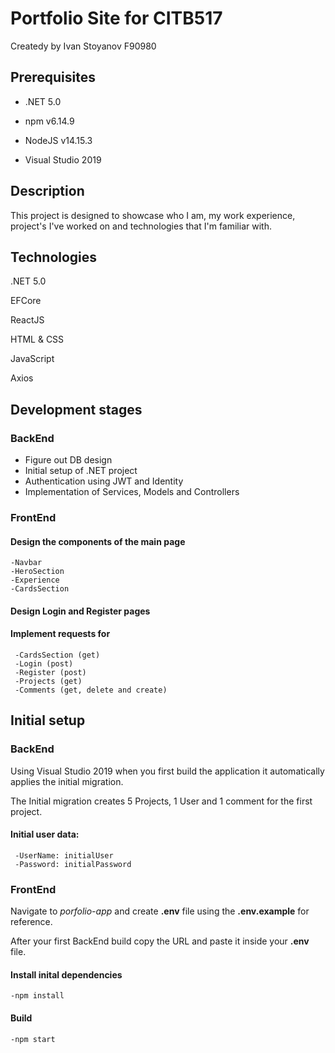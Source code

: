 # Portfolio Site for CITB517

Createdy by Ivan Stoyanov F90980

## Prerequisites

- .NET 5.0

- npm v6.14.9

- NodeJS v14.15.3

- Visual Studio 2019


## Description
This project is designed to showcase who I am, my work experience, project's I've worked on and technologies that I'm familiar with.

## Technologies
.NET 5.0

EFCore

ReactJS

HTML & CSS

JavaScript

Axios

## Development stages
### BackEnd
- Figure out DB design
- Initial setup of .NET project
- Authentication using JWT and Identity
- Implementation of Services, Models and Controllers

### FrontEnd
#### Design the components of the main page
    -Navbar
    -HeroSection
    -Experience
    -CardsSection
#### Design Login and Register pages
#### Implement requests for
     -CardsSection (get)
     -Login (post)
     -Register (post)
     -Projects (get)
     -Comments (get, delete and create)

## Initial setup
### BackEnd
Using Visual Studio 2019 when you first build the application it automatically applies the initial migration.

The Initial migration creates 5 Projects, 1 User and 1 comment for the first project.

#### Initial user data: 
     -UserName: initialUser
     -Password: initialPassword
     
### FrontEnd
Navigate to *porfolio-app* and create **.env** file using the **.env.example** for reference.

After your first BackEnd build copy the URL and paste it inside your **.env** file.

#### Install inital dependencies
    -npm install

#### Build
    -npm start

